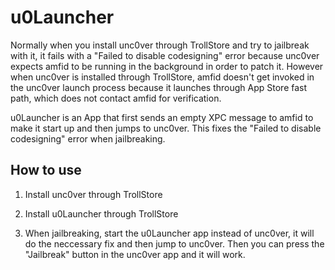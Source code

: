 # u0Launcher

Normally when you install unc0ver through TrollStore and try to jailbreak with it, it fails with a "Failed to disable codesigning" error because unc0ver expects amfid to be running in the background in order to patch it. However when unc0ver is installed through TrollStore, amfid doesn't get invoked in the unc0ver launch process because it launches through App Store fast path, which does not contact amfid for verification.

u0Launcher is an App that first sends an empty XPC message to amfid to make it start up and then jumps to unc0ver. This fixes the "Failed to disable codesigning" error when jailbreaking.

## How to use

1. Install unc0ver through TrollStore

2. Install u0Launcher through TrollStore

3. When jailbreaking, start the u0Launcher app instead of unc0ver, it will do the neccessary fix and then jump to unc0ver. Then you can press the "Jailbreak" button in the unc0ver app and it will work.